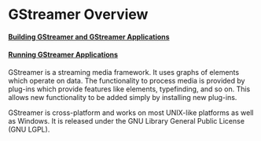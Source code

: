 # GStreamer Overview

#### [Building GStreamer and GStreamer Applications](building.markdown)

#### [Running GStreamer Applications](running.markdown)

GStreamer is a streaming media framework. It uses graphs of elements which operate on data. The functionality to process media is provided by plug-ins which provide features like elements, typefinding, and so on. This allows new functionality to be added simply by installing new plug-ins.

GStreamer is cross-platform and works on most UNIX-like platforms as well as Windows. It is released under the GNU Library General Public License (GNU LGPL).

